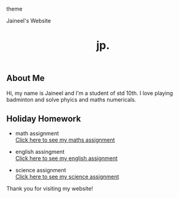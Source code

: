 theme
<html>
<head>
	Jaineel's Website
	
</head> 
	<body> 
	<header>
		<h1>jp.</h1>
	</header>
	<main>
		<section>
			<h2>About Me</h2>
			<p>Hi, my name is Jaineel and I'm a student of std 10th. I love playing badminton and solve phyics and maths numericals.</p>
		</section>
		<section>
			<h2>Holiday Homework</h2>
			<ul>
				<li> math assignment</li>
				<a href="https://docs.google.com/document/d/1xlv3YjV2dDXvEP6JWOuv47FQ_a73TQo4kEDnMaV-O9w/edit?usp=sharing"> Click here to see my maths assignment </a>
</ul>
			<ul>
				<li>english assingment</li>
				<a href="https://docs.google.com/document/d/1KtZZko_bvYWuSv-pBe7AximPCVFrZwoF9njAtEoankk/edit?usp=sharing"> Click here to see my english assignment </a></ul>
		<ul><li> science assignment</li>
				<a href="https://docs.google.com/document/d/1xlv3YjV2dDXvEP6JWOuv47FQ_a73TQo4kEDnMaV-O9w/edit?usp=sharing"> Click here to see my science assignment </a></ul></section>
	</main>
	<footer>
		<p>Thank you for visiting my website!</p>
	</footer>
</body>
</html>
